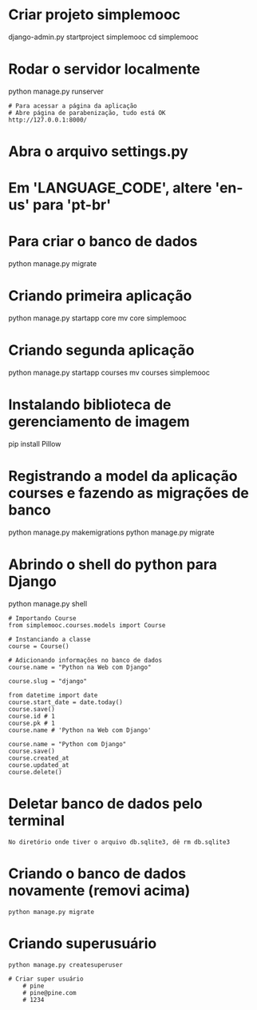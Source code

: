 # Criar projeto simplemooc
django-admin.py startproject simplemooc
cd simplemooc

# Rodar o servidor localmente
python manage.py runserver

	# Para acessar a página da aplicação
	# Abre página de parabenização, tudo está OK
	http://127.0.0.1:8000/

# Abra o arquivo settings.py
# Em 'LANGUAGE_CODE', altere 'en-us' para 'pt-br'

# Para criar o banco de dados
python manage.py migrate

# Criando primeira aplicação
python manage.py startapp core
mv core simplemooc

# Criando segunda aplicação
python manage.py startapp courses
mv courses simplemooc

# Instalando biblioteca de gerenciamento de imagem
pip install Pillow

# Registrando a model da aplicação courses e fazendo as migrações de banco
python manage.py makemigrations
python manage.py migrate

# Abrindo o shell do python para Django
python manage.py shell

	# Importando Course
	from simplemooc.courses.models import Course

	# Instanciando a classe
	course = Course()

	# Adicionando informações no banco de dados
	course.name = "Python na Web com Django"

	course.slug = "django"

	from datetime import date
	course.start_date = date.today()
	course.save()
	course.id # 1
	course.pk # 1
	course.name # 'Python na Web com Django'

	course.name = "Python com Django"
	course.save()
	course.created_at
	course.updated_at
	course.delete()

# Deletar banco de dados pelo terminal
	No diretório onde tiver o arquivo db.sqlite3, dê rm db.sqlite3

# Criando o banco de dados novamente (removi acima)
	python manage.py migrate

# Criando superusuário
	python manage.py createsuperuser

	# Criar super usuário
		# pine
		# pine@pine.com
		# 1234
